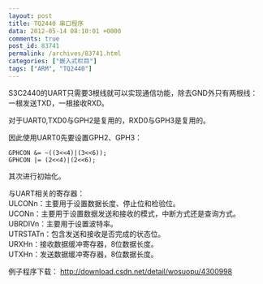 ```yaml
---
layout: post
title: TQ2440 串口程序
data: 2012-05-14 08:10:01 +0000
comments: true
post_id: 83741
permalink: /archives/83741.html
categories: ["嵌入式栏目"]
tags: ["ARM", "TQ2440"]
---
```


S3C2440的UART只需要3根线就可以实现通信功能，除去GND外只有两根线：一根发送TXD，一根接收RXD。

对于UART0,TXD0与GPH2是复用的，RXD0与GPH3是复用的。

因此使用UART0先要设置GPH2、GPH3：  

    GPHCON &= ~((3<<4)|(3<<6));
    GPHCON |= (2<<4)|(2<<6);

其次进行初始化。

与UART相关的寄存器：  
ULCONn：主要用于设置数据长度、停止位和检验位。  
UCONn：主要用于设置数据发送和接收的模式，中断方式还是查询方式。  
UBRDIVn：主要用于设置波特率。  
UTRSTATn：包含发送和接收是否完成的状态位。  
URXHn：接收数据缓冲寄存器，8位数据长度。  
UTXHn：发送数据缓冲寄存器，8位数据长度。  

例子程序下载：
http://download.csdn.net/detail/wosuopu/4300998
